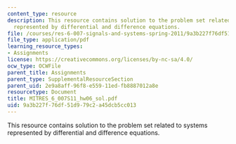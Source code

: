 ```yaml
---
content_type: resource
description: This resource contains solution to the problem set related to systems
  represented by differential and difference equations.
file: /courses/res-6-007-signals-and-systems-spring-2011/9a3b227f76df51d979c2a45dcb5cc013_MITRES_6_007S11_hw06_sol.pdf
file_type: application/pdf
learning_resource_types:
- Assignments
license: https://creativecommons.org/licenses/by-nc-sa/4.0/
ocw_type: OCWFile
parent_title: Assignments
parent_type: SupplementalResourceSection
parent_uid: 2e9a8aff-96f8-e559-11ed-fb8887012a8e
resourcetype: Document
title: MITRES_6_007S11_hw06_sol.pdf
uid: 9a3b227f-76df-51d9-79c2-a45dcb5cc013
---
```

This resource contains solution to the problem set related to systems represented by differential and difference equations.